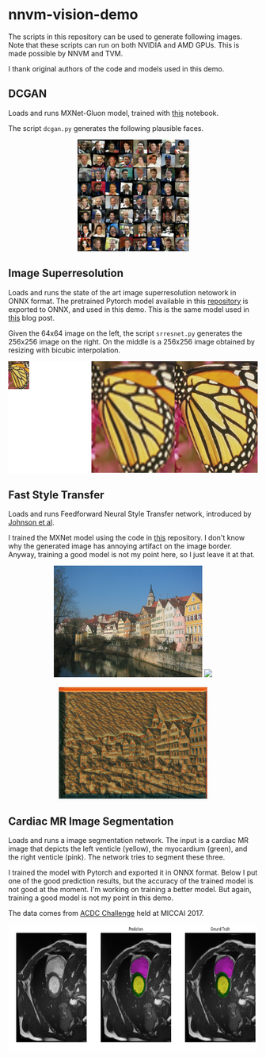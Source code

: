 # nnvm-vision-demo
The scripts in this repository can be used to generate following images. Note that these scripts can run on both NVIDIA and AMD GPUs. This is made possible by NNVM and TVM.

I thank original authors of the code and models used in this demo.

## DCGAN

Loads and runs MXNet-Gluon model, trained with [this](http://gluon.mxnet.io/chapter14_generative-adversarial-networks/dcgan.html) notebook.

The script ```dcgan.py``` generates the following plausible faces.

<div align='center'>
  <img src='data/output/fake.png' height="225px">
</div>

## Image Superresolution

Loads and runs the state of the art image superresolution netowork in ONNX format.
The pretrained Pytorch model available in this [repository](https://github.com/twtygqyy/pytorch-SRResNet) is exported to ONNX, and used in this demo. This is the same model used in [this](http://www.tvmlang.org/2017/10/30/Bringing-AMDGPUs-to-TVM-Stack-and-NNVM-Compiler-with-ROCm.html) blog post.

Given the 64x64 image on the left, the script ```srresnet.py``` generates the 256x256 image on the right.
On the middle is a 256x256 image obtained by resizing with bicubic interpolation.

<div align='center'>
  <img src='data/output/srresnet_butterfly_canvas.png' height="225px">
</div>

## Fast Style Transfer
Loads and runs Feedforward Neural Style Transfer network, introduced by [Johnson et al](https://github.com/jcjohnson/fast-neural-style).

I trained the MXNet model using the code in [this](https://github.com/zhaw/neural_style) repository.  I don't know why the generated image has annoying artifact on the image border. Anyway, training a good model is not my point here, so I just leave it at that.

<div align='center'>
<img src='data/style_model/tubingen.jpg' height="225px">
<img src='https://github.com/jcjohnson/fast-neural-style/blob/master/images/styles/the_scream.jpg' height="225px">
<br></br>
<img src='data/output/style_transfer_output.png' height="225px">
</div>

## Cardiac MR Image Segmentation
Loads and runs a image segmentation network. The input is a cardiac MR image that depicts the left venticle (yellow), the myocardium (green), and the right venticle (pink). The network tries to segment these three.

I trained the model with Pytorch and exported it in ONNX format. Below I put one of the good prediction results, but the accuracy of the trained model is not good at the moment. I'm working on training a better model. But again, training a good model is not my point in this demo.

The data comes from [ACDC Challenge](https://www.creatis.insa-lyon.fr/Challenge/acdc/index.html) held at MICCAI 2017.

<div align='center'>
  <img src='data/output/unet_seg.png' height="256px">
</div>
